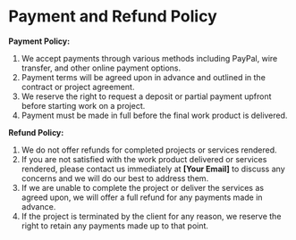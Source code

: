 # Payment and Refund Policy

**Payment Policy:**

1. We accept payments through various methods including PayPal, wire transfer, and other online payment options.
2. Payment terms will be agreed upon in advance and outlined in the contract or project agreement.
3. We reserve the right to request a deposit or partial payment upfront before starting work on a project.
4. Payment must be made in full before the final work product is delivered.

**Refund Policy:**

1. We do not offer refunds for completed projects or services rendered.
2. If you are not satisfied with the work product delivered or services rendered, please contact us immediately at **[Your Email]** to discuss any concerns and we will do our best to address them.
3. If we are unable to complete the project or deliver the services as agreed upon, we will offer a full refund for any payments made in advance.
4. If the project is terminated by the client for any reason, we reserve the right to retain any payments made up to that point.

